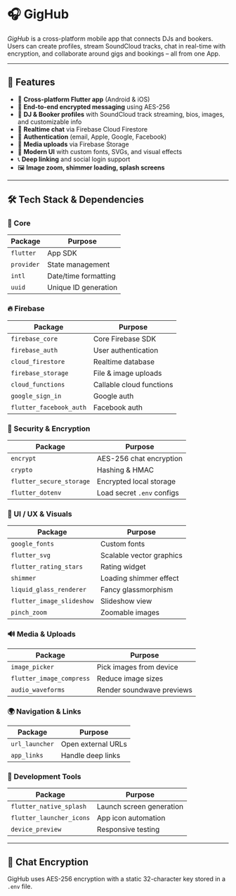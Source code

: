 # 🎧 GigHub

_GigHub_ is a cross-platform mobile app that connects DJs and bookers. Users can create profiles, stream SoundCloud tracks, chat in real-time with encryption, and collaborate around gigs and bookings – all from one App.

---

## 🚀 Features

- 📱 **Cross-platform Flutter app** (Android & iOS)
- 🔐 **End-to-end encrypted messaging** using AES-256
- 👤 **DJ & Booker profiles** with SoundCloud track streaming, bios, images, and customizable info
- 📨 **Realtime chat** via Firebase Cloud Firestore
- 🧾 **Authentication** (email, Apple, Google, Facebook)
- 📂 **Media uploads** via Firebase Storage
- 🎨 **Modern UI** with custom fonts, SVGs, and visual effects
- 📞 **Deep linking** and social login support
- 🖼️ **Image zoom, shimmer loading, splash screens**

---

## 🛠️ Tech Stack & Dependencies

### 📱 Core

| Package              | Purpose                       |
|----------------------|-------------------------------|
| `flutter`            | App SDK                       |
| `provider`           | State management              |
| `intl`               | Date/time formatting          |
| `uuid`               | Unique ID generation          |

### 🔥 Firebase

| Package                  | Purpose                                |
|--------------------------|----------------------------------------|
| `firebase_core`          | Core Firebase SDK                      |
| `firebase_auth`          | User authentication                   |
| `cloud_firestore`        | Realtime database                      |
| `firebase_storage`       | File & image uploads                   |
| `cloud_functions`        | Callable cloud functions               |
| `google_sign_in`         | Google auth                            |
| `flutter_facebook_auth`  | Facebook auth                          |

### 🔐 Security & Encryption

| Package                | Purpose                     |
|------------------------|-----------------------------|
| `encrypt`              | AES-256 chat encryption     |
| `crypto`               | Hashing & HMAC              |
| `flutter_secure_storage` | Encrypted local storage    |
| `flutter_dotenv`       | Load secret `.env` configs  |

### 🎨 UI / UX & Visuals

| Package                   | Purpose                          |
|---------------------------|----------------------------------|
| `google_fonts`            | Custom fonts                     |
| `flutter_svg`             | Scalable vector graphics         |
| `flutter_rating_stars`    | Rating widget                    |
| `shimmer`                 | Loading shimmer effect           |
| `liquid_glass_renderer`   | Fancy glassmorphism              |
| `flutter_image_slideshow` | Slideshow view                   |
| `pinch_zoom`              | Zoomable images                  |

### 🔊 Media & Uploads

| Package               | Purpose                      |
|-----------------------|------------------------------|
| `image_picker`        | Pick images from device      |
| `flutter_image_compress` | Reduce image sizes         |
| `audio_waveforms`     | Render soundwave previews    |


### 🌍 Navigation & Links

| Package         | Purpose                        |
|-----------------|--------------------------------|
| `url_launcher`  | Open external URLs             |
| `app_links`     | Handle deep links              |

### 🧪 Development Tools

| Package           | Purpose                     |
|-------------------|-----------------------------|
| `flutter_native_splash` | Launch screen generation |
| `flutter_launcher_icons` | App icon automation   |
| `device_preview`  | Responsive testing           |

---

## 🔐 Chat Encryption

GigHub uses AES-256 encryption with a static 32-character key stored in a `.env` file.


